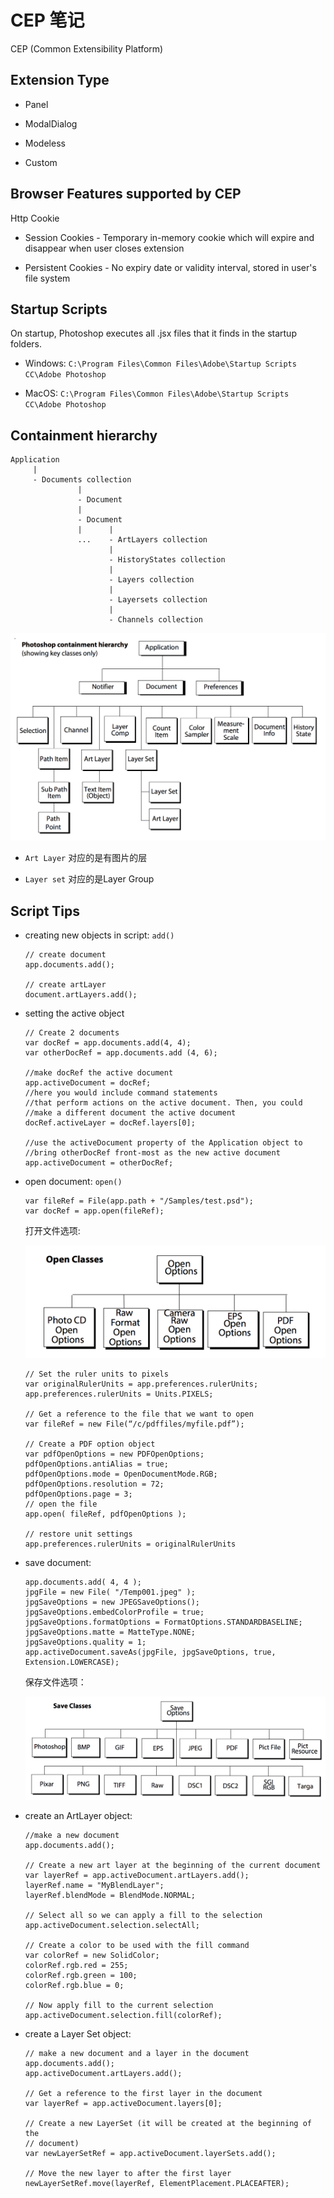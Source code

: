 # CEP 笔记

CEP (Common Extensibility Platform)

## Extension Type

- Panel

- ModalDialog

- Modeless

- Custom

## Browser Features supported by CEP

Http Cookie

- Session Cookies - Temporary in-memory cookie which will expire and disappear when user closes extension

- Persistent Cookies - No expiry date or validity interval, stored in user's file system

## Startup Scripts

On startup, Photoshop executes all .jsx files that it finds in the startup folders.

- Windows: `C:\Program Files\Common Files\Adobe\Startup Scripts CC\Adobe Photoshop`

- MacOS: `C:\Program Files\Common Files\Adobe\Startup Scripts CC\Adobe Photoshop`

## Containment hierarchy

```
Application
     |
     - Documents collection
               |
               - Document 
               |
               - Document
               |      |
               ...    - ArtLayers collection
                      |
                      - HistoryStates collection
                      |
                      - Layers collection
                      |
                      - Layersets collection
                      |
                      - Channels collection
```

![](images/p1.png)

- `Art Layer` 对应的是有图片的层

- `Layer set` 对应的是Layer Group

## Script Tips

- creating new objects in script: `add()`

  ```[js]
  // create document
  app.documents.add();

  // create artLayer
  document.artLayers.add();
  ```

- setting the active object

  ```[js]
  // Create 2 documents
  var docRef = app.documents.add(4, 4);
  var otherDocRef = app.documents.add (4, 6);

  //make docRef the active document
  app.activeDocument = docRef;
  //here you would include command statements
  //that perform actions on the active document. Then, you could
  //make a different document the active document
  docRef.activeLayer = docRef.layers[0];

  //use the activeDocument property of the Application object to
  //bring otherDocRef front-most as the new active document
  app.activeDocument = otherDocRef;
  ```

- open document: `open()`

  ```
  var fileRef = File(app.path + "/Samples/test.psd");
  var docRef = app.open(fileRef);
  ```

  打开文件选项:

  ![](./images/p2.png)

  ```[js]
  // Set the ruler units to pixels
  var originalRulerUnits = app.preferences.rulerUnits;
  app.preferences.rulerUnits = Units.PIXELS;

  // Get a reference to the file that we want to open
  var fileRef = new File(“/c/pdffiles/myfile.pdf”);

  // Create a PDF option object
  var pdfOpenOptions = new PDFOpenOptions;
  pdfOpenOptions.antiAlias = true;
  pdfOpenOptions.mode = OpenDocumentMode.RGB;
  pdfOpenOptions.resolution = 72;
  pdfOpenOptions.page = 3;
  // open the file
  app.open( fileRef, pdfOpenOptions );

  // restore unit settings
  app.preferences.rulerUnits = originalRulerUnits
  ```

- save document:

  ```[js]
  app.documents.add( 4, 4 );
  jpgFile = new File( "/Temp001.jpeg" );
  jpgSaveOptions = new JPEGSaveOptions();
  jpgSaveOptions.embedColorProfile = true;
  jpgSaveOptions.formatOptions = FormatOptions.STANDARDBASELINE;
  jpgSaveOptions.matte = MatteType.NONE;
  jpgSaveOptions.quality = 1;
  app.activeDocument.saveAs(jpgFile, jpgSaveOptions, true, Extension.LOWERCASE);
  ```

  保存文件选项：

  ![](./images/p3.png)

- create an ArtLayer object:

  ```[javascript]
  //make a new document
  app.documents.add();

  // Create a new art layer at the beginning of the current document
  var layerRef = app.activeDocument.artLayers.add();
  layerRef.name = "MyBlendLayer";
  layerRef.blendMode = BlendMode.NORMAL;

  // Select all so we can apply a fill to the selection
  app.activeDocument.selection.selectAll;

  // Create a color to be used with the fill command
  var colorRef = new SolidColor;
  colorRef.rgb.red = 255;
  colorRef.rgb.green = 100;
  colorRef.rgb.blue = 0;

  // Now apply fill to the current selection
  app.activeDocument.selection.fill(colorRef);
  ```

- create a Layer Set object:

  ```[javascript]
  // make a new document and a layer in the document
  app.documents.add();
  app.activeDocument.artLayers.add();

  // Get a reference to the first layer in the document
  var layerRef = app.activeDocument.layers[0];

  // Create a new LayerSet (it will be created at the beginning of the
  // document)
  var newLayerSetRef = app.activeDocument.layerSets.add();

  // Move the new layer to after the first layer
  newLayerSetRef.move(layerRef, ElementPlacement.PLACEAFTER);
  ```

